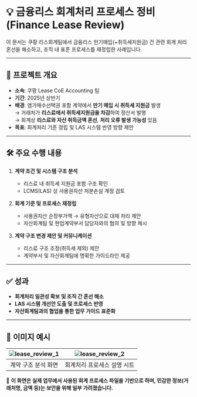 # 💡 금융리스 회계처리 프로세스 정비 (Finance Lease Review)

이 문서는 쿠팡 리스회계팀에서 금융리스 만기매입(+취득세지원금) 건 관련 회계 처리 혼선을 해소하고, 조직 내 표준 프로세스를 재정립한 사례입니다.

---

## 📌 프로젝트 개요

- **소속**: 쿠팡 Lease CoE Accounting 팀
- **기간**: 2025년 상반기
- **배경**: 염가매수선택권 포함 계약에서 **만기 매입 시 취득세 지원금** 발생  
           → 거래처가 **리스료에서 취득세지원금을 차감**하여 정산서 발행  
           → 회계상 **리스료와 자산 취득금액 혼선**, **처리 오류 발생 가능성** 있음
- **목표**: 회계처리 기준 정립 및 LAS 시스템 반영 방향 제안

---

## 🛠️ 주요 수행 내용

1. **계약 조건 및 시스템 구조 분석**
   - 리스료 내 취득세 지원금 포함 구조 확인
   - LCMS(LAS) 상 사용권자산 처분손실 계정 검토

2. **회계 기준 및 프로세스 재정립**
   - 사용권자산 순장부가액 → 유형자산으로 대체 처리 제안
   - 자산회계팀 및 현업계약부서 담당자와의 협의 및 방향 제시

3. **계약 구조 변경 제안 및 커뮤니케이션**
   - 리스료 구조 조정(취득세 제외) 제안
   - 계약부서 및 자산회계팀에 명확한 가이드라인 제공

---

## ✅ 성과

- **회계처리 일관성 확보 및 조직 간 혼선 해소**
- **LAS 시스템 개선안 도출 및 프로세스 반영**
- **자산회계팀과의 협업을 통한 업무 가이드 표준화**

---

## 📸 이미지 예시

| ![lease_review_1](./images/lease_review_1.png) | ![lease_review_2](./images/lease_review_2.png) |
|:--:|:--:|
| 계약 구조 분석 화면 | 회계처리 프로세스 설명 시트 |

💬 **이 화면은 실제 업무에서 사용된 회계 프로세스 파일을 기반으로 하며, 민감한 정보(거래처명, 금액 등)는 보안을 위해 일부 가려졌습니다.**
